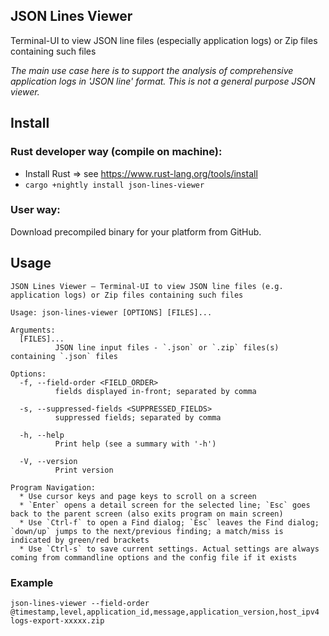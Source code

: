 JSON Lines Viewer
---
Terminal-UI to view JSON line files (especially application logs) or Zip files containing such files

_The main use case here is to support the analysis of comprehensive application logs in 'JSON line' format. This is not a general purpose JSON viewer._

## Install

### Rust developer way (compile on machine):
- Install Rust => see https://www.rust-lang.org/tools/install
- `cargo +nightly install json-lines-viewer`

### User way:
Download precompiled binary for your platform from GitHub.

## Usage
```
JSON Lines Viewer – Terminal-UI to view JSON line files (e.g. application logs) or Zip files containing such files

Usage: json-lines-viewer [OPTIONS] [FILES]...

Arguments:
  [FILES]...
          JSON line input files - `.json` or `.zip` files(s) containing `.json` files

Options:
  -f, --field-order <FIELD_ORDER>
          fields displayed in-front; separated by comma

  -s, --suppressed-fields <SUPPRESSED_FIELDS>
          suppressed fields; separated by comma

  -h, --help
          Print help (see a summary with '-h')

  -V, --version
          Print version

Program Navigation:
  * Use cursor keys and page keys to scroll on a screen
  * `Enter` opens a detail screen for the selected line; `Esc` goes back to the parent screen (also exits program on main screen)
  * Use `Ctrl-f` to open a Find dialog; `Esc` leaves the Find dialog; `down/up` jumps to the next/previous finding; a match/miss is indicated by green/red brackets
  * Use `Ctrl-s` to save current settings. Actual settings are always coming from commandline options and the config file if it exists
```

### Example
```
json-lines-viewer --field-order @timestamp,level,application_id,message,application_version,host_ipv4 logs-export-xxxxx.zip
```

